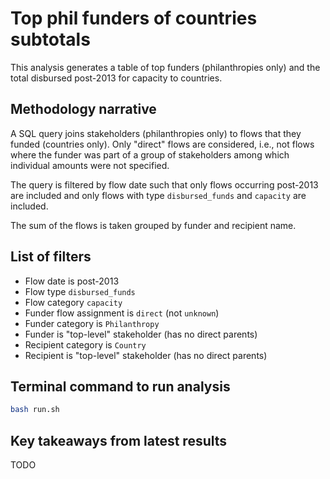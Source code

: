 # Top phil funders of countries subtotals
This analysis generates a table of top funders (philanthropies only) and the total disbursed post-2013 for capacity to countries.

## Methodology narrative
A SQL query joins stakeholders (philanthropies only) to flows that they funded (countries only). Only "direct" flows are considered, i.e., not flows where the funder was part of a group of stakeholders among which individual amounts were not specified.

The query is filtered by flow date such that only flows occurring post-2013 are included and only flows with type `disbursed_funds` and `capacity` are included.

The sum of the flows is taken grouped by funder and recipient name.

## List of filters
- Flow date is post-2013
- Flow type `disbursed_funds`
- Flow category `capacity`
- Funder flow assignment is `direct` (not `unknown`)
- Funder category is `Philanthropy`
- Funder is "top-level" stakeholder (has no direct parents)
- Recipient category is `Country`
- Recipient is "top-level" stakeholder (has no direct parents)

## Terminal command to run analysis
```bash
bash run.sh
```

## Key takeaways from latest results
TODO